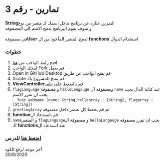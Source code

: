 
#
 
# تمارين  - رقم 3
  
 **String**التمرين عباره عن برنامج تدخل اسمك كـ متغير من  نوع  \
 و سوف يقوم البرنامج بدمج الاسم الي المصفوفه \
 \
    في مصفوفه**User** لدمج المتغير المأخوذ من ال   **functions** استخدام الدوال  

 
### خطوات 

1. افتح رابط الواجب من [هنا](https://github.com/kuwaitcodes/ios-cw-3)
2. لمجلد الواجب Fork قم بعمل
3. Open in GitHub Desktop قم بفتح الواجب عن طريق 
4. Xcode قم بفتح المشروع بالـ
5.  **ViewController**قم بالضغط على ملف  
6. `flagLanguage` و مصفوفة `helloLangauge` ومصفوفه ال `name` عند كتابة الدال يجب يجب ان تمرر الاسم 
\
`  func addname (name: String,helloarray : [String], flagarray : [String])` 
7. `greetingArray` ثم  قم  بحفظ كل عنصر داخل مصفوفه  
8. **function**قم باستدعاد ال 
9. `name`و المتغير `flagLanguage`و مصفوفة الـ `helloLangauge` يجب ان تمرر   مصفوفه الـ   **functions**عند استدعاد ال





### [اضغط هنا](https://app.barmej.com/%D8%A8%D8%B1%D9%85%D8%AC%D8%A9-%D8%B3%D9%88%D9%8A%D9%81%D8%AA-%D9%84%D8%A8%D9%86%D8%A7%D8%A1-%D8%AA%D8%B7%D8%A8%D9%8A%D9%82%D8%A7%D8%AA-%D8%A7%D9%84%D8%A2%D9%8A%D9%81%D9%88%D9%86/%D8%A7%D9%84%D9%85%D8%AC%D9%85%D9%88%D8%B9%D8%A7%D8%AA-%D9%88-%D8%A7%D9%84%D8%AA%D8%AD%D9%83%D9%85-%D9%88-%D8%A7%D9%84%D8%AF%D9%88%D8%A7%D9%84-collections-control-functions/%D8%A7%D9%84%D8%AF%D9%88%D8%A7%D9%84-functions/%D8%A7%D9%84%D9%85%D9%82%D8%AF%D9%85%D8%A9-%D9%85%D8%A7-%D9%87%D9%8A-%D8%A7%D9%84%D8%AF%D9%88%D8%A7%D9%84-introduction-to-functions) للدرس


آخر موعد لرفع الكود\
20/6/2020



